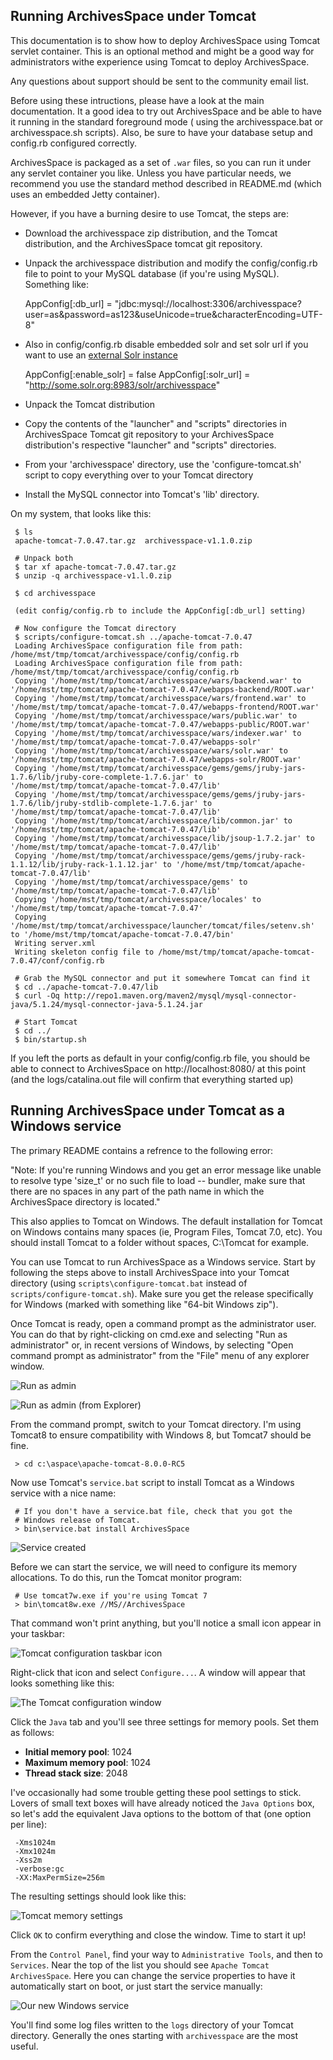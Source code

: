 Running ArchivesSpace under Tomcat
----------------------------------

This documentation is to show how to deploy ArchivesSpace using Tomcat servlet
container. This is an optional method and might be a good way for
administrators withe experience using Tomcat to deploy ArchivesSpace. 

Any questions about support should be sent to the community email list. 

Before using these intructions, please have a look at the main documentation.
It a good idea to try out ArchivesSpace and be able to have it running in the
standard foreground mode ( using the archivesspace.bat or archivesspace.sh scripts).
Also, be sure to have your database setup and config.rb configured correctly.

ArchivesSpace is packaged as a set of `.war` files, so you can run it
under any servlet container you like.  Unless you have particular
needs, we recommend you use the standard method described in README.md
(which uses an embedded Jetty container).

However, if you have a burning desire to use Tomcat, the steps are:

  * Download the archivesspace zip distribution, and the Tomcat
    distribution, and the ArchivesSpace tomcat git repository.
  * Unpack the archivesspace distribution and modify the
    config/config.rb file to point to your MySQL database (if you're
    using MySQL).  Something like:

      AppConfig[:db_url] = "jdbc:mysql://localhost:3306/archivesspace?user=as&password=as123&useUnicode=true&characterEncoding=UTF-8"
  * Also in config/config.rb disable embedded solr and set solr url if you want to use an [external Solr instance](README_SOLR.md)

      AppConfig[:enable_solr] = false
      AppConfig[:solr_url] = "http://some.solr.org:8983/solr/archivesspace"
  * Unpack the Tomcat distribution
  * Copy the contents of the "launcher" and "scripts" directories in  ArchivesSpace Tomcat git 
    repository to your ArchivesSpace distribution's respective "launcher" and "scripts" directories.  
  * From your 'archivesspace' directory, use the 'configure-tomcat.sh'
    script to copy everything over to your Tomcat directory
  * Install the MySQL connector into Tomcat's 'lib' directory.


On my system, that looks like this:

     $ ls
     apache-tomcat-7.0.47.tar.gz  archivesspace-v1.1.0.zip

     # Unpack both
     $ tar xf apache-tomcat-7.0.47.tar.gz
     $ unzip -q archivesspace-v1.l.0.zip

     $ cd archivesspace

     (edit config/config.rb to include the AppConfig[:db_url] setting)

     # Now configure the Tomcat directory
     $ scripts/configure-tomcat.sh ../apache-tomcat-7.0.47
     Loading ArchivesSpace configuration file from path: /home/mst/tmp/tomcat/archivesspace/config/config.rb
     Loading ArchivesSpace configuration file from path: /home/mst/tmp/tomcat/archivesspace/config/config.rb
     Copying '/home/mst/tmp/tomcat/archivesspace/wars/backend.war' to '/home/mst/tmp/tomcat/apache-tomcat-7.0.47/webapps-backend/ROOT.war'
     Copying '/home/mst/tmp/tomcat/archivesspace/wars/frontend.war' to '/home/mst/tmp/tomcat/apache-tomcat-7.0.47/webapps-frontend/ROOT.war'
     Copying '/home/mst/tmp/tomcat/archivesspace/wars/public.war' to '/home/mst/tmp/tomcat/apache-tomcat-7.0.47/webapps-public/ROOT.war'
     Copying '/home/mst/tmp/tomcat/archivesspace/wars/indexer.war' to '/home/mst/tmp/tomcat/apache-tomcat-7.0.47/webapps-solr'
     Copying '/home/mst/tmp/tomcat/archivesspace/wars/solr.war' to '/home/mst/tmp/tomcat/apache-tomcat-7.0.47/webapps-solr/ROOT.war'
     Copying '/home/mst/tmp/tomcat/archivesspace/gems/gems/jruby-jars-1.7.6/lib/jruby-core-complete-1.7.6.jar' to '/home/mst/tmp/tomcat/apache-tomcat-7.0.47/lib'
     Copying '/home/mst/tmp/tomcat/archivesspace/gems/gems/jruby-jars-1.7.6/lib/jruby-stdlib-complete-1.7.6.jar' to '/home/mst/tmp/tomcat/apache-tomcat-7.0.47/lib'
     Copying '/home/mst/tmp/tomcat/archivesspace/lib/common.jar' to '/home/mst/tmp/tomcat/apache-tomcat-7.0.47/lib'
     Copying '/home/mst/tmp/tomcat/archivesspace/lib/jsoup-1.7.2.jar' to '/home/mst/tmp/tomcat/apache-tomcat-7.0.47/lib'
     Copying '/home/mst/tmp/tomcat/archivesspace/gems/gems/jruby-rack-1.1.12/lib/jruby-rack-1.1.12.jar' to '/home/mst/tmp/tomcat/apache-tomcat-7.0.47/lib'
     Copying '/home/mst/tmp/tomcat/archivesspace/gems' to '/home/mst/tmp/tomcat/apache-tomcat-7.0.47/lib'
     Copying '/home/mst/tmp/tomcat/archivesspace/locales' to '/home/mst/tmp/tomcat/apache-tomcat-7.0.47'
     Copying '/home/mst/tmp/tomcat/archivesspace/launcher/tomcat/files/setenv.sh' to '/home/mst/tmp/tomcat/apache-tomcat-7.0.47/bin'
     Writing server.xml
     Writing skeleton config file to /home/mst/tmp/tomcat/apache-tomcat-7.0.47/conf/config.rb

     # Grab the MySQL connector and put it somewhere Tomcat can find it
     $ cd ../apache-tomcat-7.0.47/lib
     $ curl -Oq http://repo1.maven.org/maven2/mysql/mysql-connector-java/5.1.24/mysql-connector-java-5.1.24.jar

     # Start Tomcat
     $ cd ../
     $ bin/startup.sh


If you left the ports as default in your config/config.rb file, you
should be able to connect to ArchivesSpace on http://localhost:8080/ at
this point (and the logs/catalina.out file will confirm that everything
started up)


## Running ArchivesSpace under Tomcat as a Windows service

The primary README contains a refrence to the following error:

"Note: If you're running Windows and you get an error message like unable to resolve type 'size_t' or no such file to load -- bundler, make sure that there are no spaces in any part of the path name in which the ArchivesSpace directory is located."

This also applies to Tomcat on Windows.  The default installation for Tomcat on Windows contains many spaces (ie, Program Files, Tomcat 7.0, etc).  You should install Tomcat to a folder without spaces, C:\Tomcat for example.

You can  use Tomcat to run ArchivesSpace as a Windows service.
Start by following the steps above to install ArchivesSpace into your
Tomcat directory (using `scripts\configure-tomcat.bat` instead of
`scripts/configure-tomcat.sh`).  Make sure you get the release
specifically for Windows (marked with something like "64-bit Windows
zip").

Once Tomcat is ready, open a command prompt as the administrator
user.  You can do that by right-clicking on cmd.exe and selecting "Run
as administrator" or, in recent versions of Windows, by selecting
"Open command prompt as administrator" from the "File" menu of any
explorer window.

![Run as admin](docs/images/console_run_as_admin.png)

![Run as admin (from Explorer)](docs/images/console_run_as_admin_win8.png)

From the command prompt, switch to your Tomcat directory.  I'm using
Tomcat8 to ensure compatibility with Windows 8, but Tomcat7 should be
fine.

     > cd c:\aspace\apache-tomcat-8.0.0-RC5

Now use Tomcat's `service.bat` script to install Tomcat as a Windows
service with a nice name:

     # If you don't have a service.bat file, check that you got the
     # Windows release of Tomcat.
     > bin\service.bat install ArchivesSpace

![Service created](docs/images/console_installed_service.png)


Before we can start the service, we will need to configure its memory
allocations.  To do this, run the Tomcat monitor program:

     # Use tomcat7w.exe if you're using Tomcat 7
     > bin\tomcat8w.exe //MS//ArchivesSpace

That command won't print anything, but you'll notice a small icon
appear in your taskbar:

![Tomcat configuration taskbar icon](docs/images/tomcat_icon.png)

Right-click that icon and select `Configure...`.  A window will appear
that looks something like this:

![The Tomcat configuration window](docs/images/tomcat_window.png)

Click the `Java` tab and you'll see three settings for memory pools.
Set them as follows:

  * **Initial memory pool**: 1024
  * **Maximum memory pool**: 1024
  * **Thread stack size**: 2048

I've occasionally had some trouble getting these pool settings to
stick.  Lovers of small text boxes will have already noticed the `Java
Options` box, so let's add the equivalent Java options to the bottom
of that (one option per line):

     -Xms1024m
     -Xmx1024m
     -Xss2m
     -verbose:gc
     -XX:MaxPermSize=256m

The resulting settings should look like this:

![Tomcat memory settings](docs/images/tomcat_settings.png)

Click `OK` to confirm everything and close the window.  Time to start
it up!

From the `Control Panel`, find your way to `Administrative Tools`, and
then to `Services`.  Near the top of the list you should see `Apache
Tomcat ArchivesSpace`.  Here you can change the service properties to
have it automatically start on boot, or just start the service
manually:

![Our new Windows service](docs/images/aspace_service.png)

You'll find some log files written to the `logs` directory of your
Tomcat directory.  Generally the ones starting with `archivesspace`
are the most useful.
